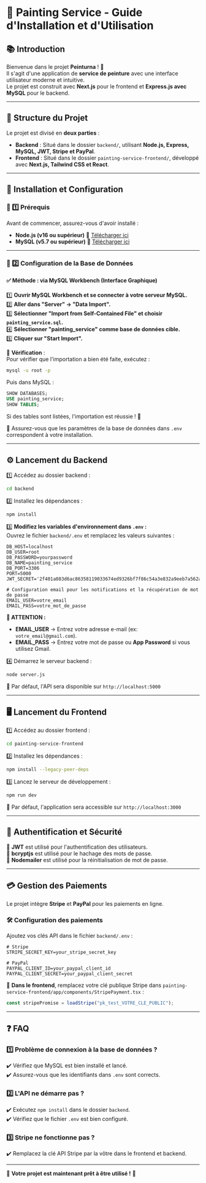 # 📌 Painting Service - Guide d'Installation et d'Utilisation

## 📚 Introduction
Bienvenue dans le projet **Peinturna** ! 🎨  
Il s'agit d'une application de **service de peinture** avec une interface utilisateur moderne et intuitive.  
Le projet est construit avec **Next.js** pour le frontend et **Express.js avec MySQL** pour le backend.

---

## 🏰️ Structure du Projet
Le projet est divisé en **deux parties** :

- **Backend** : Situé dans le dossier `backend/`, utilisant **Node.js, Express, MySQL, JWT, Stripe et PayPal**.
- **Frontend** : Situé dans le dossier `painting-service-frontend/`, développé avec **Next.js, Tailwind CSS et React**.

---

## 🚀 Installation et Configuration

### 🔹 1️⃣ Prérequis
Avant de commencer, assurez-vous d'avoir installé :

- **Node.js (v16 ou supérieur)** 📌 [Télécharger ici](https://nodejs.org/)
- **MySQL (v5.7 ou supérieur)** 📌 [Télécharger ici](https://www.mysql.com/)

---

### 🔹 2️⃣ Configuration de la Base de Données

#### ✅ Méthode  : via MySQL Workbench (Interface Graphique)

1️⃣ **Ouvrir MySQL Workbench et se connecter à votre serveur MySQL.**  
2️⃣ **Aller dans "Server" → "Data Import".**  
3️⃣ **Sélectionner "Import from Self-Contained File" et choisir `painting_service.sql`.**  
4️⃣ **Sélectionner "painting_service" comme base de données cible.**  
5️⃣ **Cliquer sur "Start Import".**  

📌 **Vérification** :  
Pour vérifier que l'importation a bien été faite, exécutez :
```bash
mysql -u root -p
```
Puis dans MySQL :
```sql
SHOW DATABASES;
USE painting_service;
SHOW TABLES;
```
Si des tables sont listées, l'importation est réussie ! 🎉

📌 Assurez-vous que les paramètres de la base de données dans `.env` correspondent à votre installation.

---

## ⚙️ Lancement du Backend

1️⃣ Accédez au dossier backend :
   ```bash
   cd backend
   ```

2️⃣ Installez les dépendances :
   ```bash
   npm install
   ```

3️⃣ **Modifiez les variables d'environnement dans `.env` :**  
   Ouvrez le fichier `backend/.env` et remplacez les valeurs suivantes :  
   ```env
   DB_HOST=localhost
   DB_USER=root
   DB_PASSWORD=yourpassword
   DB_NAME=painting_service
   DB_PORT=3306
   PORT=5000
   JWT_SECRET='2f401a083d6ac86358119033674ed9326bf7f86c54a3e832a9eeb7a562a6bfe0d4dd96624be8853e8a1142b2dd097c9b738890be67b088ad25d76b0f2e2f05e0'

   # Configuration email pour les notifications et la récupération de mot de passe
   EMAIL_USER=votre_email
   EMAIL_PASS=votre_mot_de_passe
   ```
   **🔹 ATTENTION :**  
   - **EMAIL_USER** → Entrez votre adresse e-mail (ex: `votre_email@gmail.com`).  
   - **EMAIL_PASS** → Entrez votre mot de passe ou **App Password** si vous utilisez Gmail.  

4️⃣ Démarrez le serveur backend :
   ```bash
   node server.js
   ```

📌 Par défaut, l'API sera disponible sur `http://localhost:5000`

---

## 🖥️ Lancement du Frontend

1️⃣ Accédez au dossier frontend :
   ```bash
   cd painting-service-frontend
   ```

2️⃣ Installez les dépendances :
   ```bash
   npm install --legacy-peer-deps
   ```

3️⃣ Lancez le serveur de développement :
   ```bash
   npm run dev
   ```

📌 Par défaut, l'application sera accessible sur `http://localhost:3000`

---

## 🔑 Authentification et Sécurité
🔹 **JWT** est utilisé pour l'authentification des utilisateurs.  
🔹 **bcryptjs** est utilisé pour le hachage des mots de passe.  
🔹 **Nodemailer** est utilisé pour la réinitialisation de mot de passe.  

---

## 💳 Gestion des Paiements
Le projet intègre **Stripe** et **PayPal** pour les paiements en ligne.

### 🛠️ Configuration des paiements
Ajoutez vos clés API dans le fichier `backend/.env` :
```env
# Stripe
STRIPE_SECRET_KEY=your_stripe_secret_key

# PayPal 
PAYPAL_CLIENT_ID=your_paypal_client_id
PAYPAL_CLIENT_SECRET=your_paypal_client_secret
```

🔹 **Dans le frontend**, remplacez votre clé publique Stripe dans `painting-service-frontend/app/components/StripePayment.tsx` :
```typescript
const stripePromise = loadStripe("pk_test_VOTRE_CLE_PUBLIC");
```

---

## ❓ FAQ

### 1️⃣ Problème de connexion à la base de données ?
✔️ Vérifiez que MySQL est bien installé et lancé.  
✔️ Assurez-vous que les identifiants dans `.env` sont corrects.  

### 2️⃣ L'API ne démarre pas ?
✔️ Exécutez `npm install` dans le dossier `backend`.  
✔️ Vérifiez que le fichier `.env` est bien configuré.  

### 3️⃣ Stripe ne fonctionne pas ?
✔️ Remplacez la clé API Stripe par la vôtre dans le frontend et backend.

---

🎉 **Votre projet est maintenant prêt à être utilisé !** 🎉

